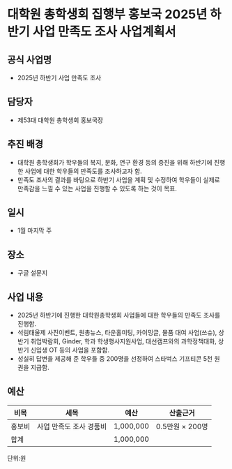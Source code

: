 대학원 총학생회 집행부 홍보국 2025년 하반기 사업 만족도 조사 사업계획서
===

## 공식 사업명
- 2025년 하반기 사업 만족도 조사
## 담당자
- 제53대 대학원 총학생회 홍보국장
## 추진 배경
- 대학원 총학생회가 학우들의 복지, 문화, 연구 환경 등의 증진을 위해 하반기에 진행한 사업에 대한 학우들의 만족도를 조사하고자 함.
- 만족도 조사의 결과를 바탕으로 하반기 사업을 계획 및 수정하여 학우들이 실제로 만족감을 느낄 수 있는 사업을 진행할 수 있도록 하는 것이 목표.
## 일시
- 1월 마지막 주

## 장소
- 구글 설문지
## 사업 내용
- 2025년 하반기에 진행한 대학원총학생회 사업들에 대한 학우들의 만족도 조사를 진행함.
- 석림태울제 사진이벤트, 원총뉴스, 타운홀미팅, 카이밍글, 물품 대여 사업(쓰슈), 상반기 취업박람회, Ginder, 학과 학생행사지원사업, 대선캠프와의 과학정책대화, 상반기 신입생 OT 등의 사업을 포함함.
- 성실히 답변을 제공해 준 학우들 중 200명을 선정하여 스타벅스 기프티콘 5천 원 권을 지급함.

## 예산

| **비목** | **세목**             | **예산**   | **산출근거**    |
|----------|----------------------|------------|-----------------|
| 홍보비   | 사업 만족도 조사 경품비 | 1,000,000  | 0.5만원 × 200명 |
| 합계     |                      | 1,000,000  |                 |

단위:원
